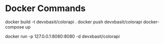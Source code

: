 # Docker Commands

docker build -t devxbasit/colorapi .
docker push devxbasit/colorapi
docker-compose up

docker run -p 127.0.0.1:8080:8080 -d devxbasit/colorapi
